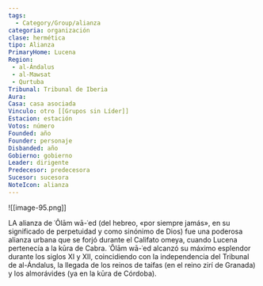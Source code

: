 ```yaml
---
tags:
  - Category/Group/alianza
categoria: organización
clase: hermética
tipo: Alianza
PrimaryHome: Lucena 
Region:
 - al-Ándalus 
 - al-Mawsat 
 - Qurtuba 
Tribunal: Tribunal de Iberia 
Aura: 
Casa: casa asociada
Vinculo: otro [[Grupos sin Líder]]
Estacion: estación
Votos: número
Founded: año
Founder: personaje
Disbanded: año
Gobierno: gobierno
Leader: dirigente
Predecesor: predecesora
Sucesor: sucesora
NoteIcon: alianza
---
```


![[image-95.png]]

<span class="dropcap">L</span>A alianza de ʿÔlām wā-ʿed (del hebreo, «por siempre jamás», en su significado de perpetuidad y como sinónimo de Dios) fue una poderosa alianza urbana que se forjó durante el Califato omeya, cuando <span data-article-privacy="private" data-article-id="ec08355f-8f54-474a-8d96-69ae5d113edd" data-template-type="settlement" class="private-article article-unlinked entity-link wa-link">Lucena</span> pertenecía a la kūra de Cabra. ʿÔlām wā-ʿed alcanzó su máximo esplendor durante los siglos XI y XII, coincidiendo con la independencia del Tribunal de al-Ándalus, la llegada de los reinos de taifas (en el reino zirí de Granada) y los almorávides (ya en la kūra de Córdoba).
<div id="4418ccee31c0978188e99249297410ac" class="visibility-toggler image-thumb-container user-css-image-thumbnail position-relative padding-10 "><img src="https://worldanvil.com/uploads/images/8c814ad22fcc92099baa09ed7fa25dfc.png" alt title="olam waed 1.png" /></div>